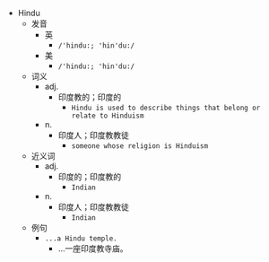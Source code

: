 - Hindu
  - 发音
    - 英
      - `/'hindu:; 'hin'du:/`
    - 美
      - `/'hindu:; 'hin'du:/`
  - 词义
    - adj.
      - 印度教的；印度的
        - `Hindu is used to describe things that belong or relate to Hinduism`
    - n.
      - 印度人；印度教教徒
        - `someone whose religion is Hinduism`
  - 近义词
    - adj.
      - 印度的；印度教的
        - `Indian`
    - n.
      - 印度人；印度教教徒
        - `Indian`
  - 例句
    - `...a Hindu temple.`
      - …一座印度教寺庙。

